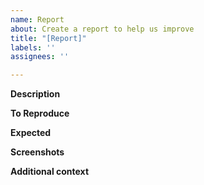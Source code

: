 ```yaml
---
name: Report
about: Create a report to help us improve
title: "[Report]"
labels: ''
assignees: ''

---
```


**Description**
<!-- 
A clear and concise description of what the bug is. 
-->

**To Reproduce**
<!-- 
Steps to reproduce the behavior:
1. Go to '...'
2. Click on '....'
3. Scroll down to '....'
4. See error
-->

**Expected**
<!-- 
A clear and concise description of what you expected to happen.
-->

**Screenshots**
<!-- 
If applicable, add screenshots to help explain your problem.
-->

**Additional context**
<!--
Add any other context about the problem here.
-->
